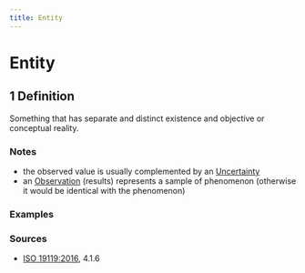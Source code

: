 ```yaml
---
title: Entity
---
```


# Entity

## 1 Definition 

Something that has separate and distinct existence and objective or conceptual reality.

### Notes 
- the observed value is usually complemented by an [Uncertainty](../uncertainty)
- an [Observation](../observation) (results) represents a sample of phenomenon (otherwise it would be identical with the phenomenon) 

### Examples 

### Sources
- [ISO 19119:2016](https://www.iso.org/standard/59221.html), 4.1.6